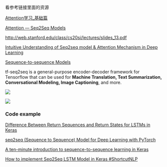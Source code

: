 



看参考链接里面的资源

[Attention学习_基础篇](https://mp.weixin.qq.com/s?__biz=MzU1Nzc1NjI0Nw==&mid=2247484964&idx=1&sn=e1e92a9673dcea13e0f6806c9e07c779&chksm=fc31bc1ccb46350a22b8cfaf7dc76bf811452fe6793ea99123de72219a2374a75fee580ea58a&mpshare=1&scene=1&srcid=0504qxlyZZxOfjAGIKWW3mnR&sharer_sharetime=1588543788810&sharer_shareid=54d7b6bf73b347d381a7bff3f78b99d1&key=d324c761f914ac8391efebde700bb39eddb1a66608cc3cb8977ea2f038ddaea02b42080e6a57bb2115377588dc32aed2720ae31080a8f1ca7c9185b72b5aee1dce8bc732308178e165933b8aa0e07b32&ascene=1&uin=NzA3NTE3MTMz&devicetype=Windows+10&version=62080085&lang=en&exportkey=A1jjUrMxA%2BY8%2FkqHxtCyOWE%3D&pass_ticket=PG5n9ZPUEJHhYjlHC8Uim96QI1xUIV34buzl9K5ZD7qhPMv7KmFwlkKHqFd5gmNN)



[Attention — Seq2Seq Models](https://towardsdatascience.com/day-1-2-attention-seq2seq-models-65df3f49e263)

http://web.stanford.edu/class/cs20si/lectures/slides_13.pdf

[Intuitive Understanding of Seq2seq model & Attention Mechanism in Deep Learning](https://medium.com/analytics-vidhya/intuitive-understanding-of-seq2seq-model-attention-mechanism-in-deep-learning-1c1c24aace1e)

[Sequence-to-sequence Models](https://nlp.stanford.edu/~johnhew/public/14-seq2seq.pdf)







tf-seq2seq is a general-purpose encoder-decoder framework for Tensorflow that can be used for **Machine Translation, Text Summarization, Conversational Modeling, Image Captioning**, and more.

![](https://3.bp.blogspot.com/-3Pbj_dvt0Vo/V-qe-Nl6P5I/AAAAAAAABQc/z0_6WtVWtvARtMk0i9_AtLeyyGyV6AI4wCLcB/s1600/nmt-model-fast.gif)





![](https://miro.medium.com/max/5120/1*LYGO4IxqUYftFdAccg5fVQ.png)





### Code example

[Difference Between Return Sequences and Return States for LSTMs in Keras](https://machinelearningmastery.com/return-sequences-and-return-states-for-lstms-in-keras/)



[seq2seq (Sequence to Sequence) Model for Deep Learning with PyTorch](https://www.guru99.com/seq2seq-model.html)



[A ten-minute introduction to sequence-to-sequence learning in Keras](https://blog.keras.io/a-ten-minute-introduction-to-sequence-to-sequence-learning-in-keras.html)



[How to implement Seq2Seq LSTM Model in Keras #ShortcutNLP](https://towardsdatascience.com/how-to-implement-seq2seq-lstm-model-in-keras-shortcutnlp-6f355f3e5639)




